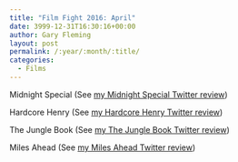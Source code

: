 ```yaml
---
title: "Film Fight 2016: April"
date: 3999-12-31T16:30:16+00:00
author: Gary Fleming
layout: post
permalink: /:year/:month/:title/
categories:
  - Films
---
```


Midnight Special (See [my Midnight Special Twitter review](https://twitter.com/garyfleming/status/721786541543186432))

Hardcore Henry (See [my Hardcore Henry Twitter review](https://twitter.com/garyfleming/status/722874084053381120))

The Jungle Book (See [my The Jungle Book Twitter review](https://twitter.com/garyfleming/status/724332647330263045))

Miles Ahead (See [my Miles Ahead Twitter review](https://twitter.com/garyfleming/status/725816386409340928))